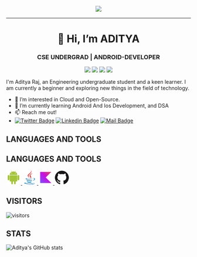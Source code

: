 <p align="center">
  <img src="https://github.com/thompsonemerson/thompsonemerson/raw/master/cover-thompson.png" height="200"/>
</p>
<hr>

<h1 align="center">👋 Hi, I’m ADITYA</h1>
<h3 align="center">CSE UNDERGRAD | ANDROID-DEVELOPER</h3>
<p align="center">
<img src="https://img.shields.io/badge/Age-18-blue" />
  <img src="https://img.shields.io/badge/Focus-Android%20Develpoment And Flutter%20Development-brightgreen" />
  <img src="https://img.shields.io/badge/Lives-India-success" />
  <img src="https://img.shields.io/badge/Languages-English-brightgreen" />
</p>

I'm Aditya Raj, an Engineering undergraduate student and a keen learner. I am currently a beginner and exploring new things in the field of technology.
- 👀 I’m interested in Cloud and Open-Source.
- 🌱 I’m currently learning Android And Ios Development,  and DSA
- 📫 Reach me out!
- [![Twitter Badge](https://img.shields.io/badge/-@iadiraj-1ca0f1?style=flat&labelColor=1ca0f1&logo=twitter&logoColor=white&link=https://twitter.com/Ipenywis)](https://twitter.com/iadiraj)  [![Linkedin Badge](https://img.shields.io/badge/-iadiraj-0e76a8?style=flat&labelColor=0e76a8&logo=linkedin&logoColor=white)](https://www.linkedin.com/in/iadiraj/)  [![Mail Badge](https://img.shields.io/badge/-developer.rajaditya-c0392b?style=flat&labelColor=c0392b&logo=gmail&logoColor=white)](mailto:developer.rajaditya@gmail.com)

## LANGUAGES AND TOOLS
## LANGUAGES AND TOOLS
<p align="left">
  <a href="https://developer.android.com/" target="_blank">
    <img src="https://raw.githubusercontent.com/devicons/devicon/master/icons/android/android-original.svg" alt="Android" width="40" height="40"/>
  </a>
  <a href="https://www.java.com/" target="_blank">
    <img src="https://raw.githubusercontent.com/devicons/devicon/master/icons/java/java-original.svg" alt="Java" width="40" height="40"/>
  </a>
  <a href="https://kotlinlang.org/" target="_blank">
    <img src="https://raw.githubusercontent.com/devicons/devicon/master/icons/kotlin/kotlin-original.svg" alt="Kotlin" width="40" height="40"/>
  </a>
  <a href="https://github.com/" target="_blank">
    <img src="https://raw.githubusercontent.com/devicons/devicon/master/icons/github/github-original.svg" alt="GitHub" width="40" height="40"/>
  </a>
</p>


## VISITORS
![visitors](https://visitor-badge.glitch.me/badge?page_id=iadiraj.iadiraj)

## STATS
![Aditya's GitHub stats](https://github-readme-stats.vercel.app/api?username=iadiraj&show_icons=true&theme=radical)
<!---
iadiraj/iadiraj is a ✨ special ✨ repository because its `README.md` (this file) appears on your GitHub profile.
You can click the Preview link to take a look at your changes.
--->
